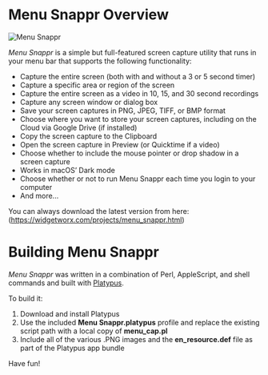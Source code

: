 # Menu Snappr Overview

![Menu Snappr](https://widgetworx.com/resources/menu_snappr.png)

*Menu Snappr* is a simple but full-featured screen capture utility that runs in your menu bar that supports the following functionality:

- Capture the entire screen (both with and without a 3 or 5 second timer)
- Capture a specific area or region of the screen
- Capture the entire screen as a video in 10, 15, and 30 second recordings
- Capture any screen window or dialog box
- Save your screen captures in PNG, JPEG, TIFF, or BMP format
- Choose where you want to store your screen captures, including on the Cloud via Google Drive (if installed)
- Copy the screen capture to the Clipboard
- Open the screen capture in Preview (or Quicktime if a video)
- Choose whether to include the mouse pointer or drop shadow in a screen capture
- Works in macOS’ Dark mode
- Choose whether or not to run Menu Snappr each time you login to your computer
- And more...

You can always download the latest version from here:
(https://widgetworx.com/projects/menu_snappr.html)

# Building Menu Snappr

*Menu Snappr* was written in a combination of Perl, AppleScript, and shell commands and built with [Platypus](https://www.sveinbjorn.org/platypus).

To build it:

1. Download and install Platypus
2. Use the included **Menu Snappr.platypus** profile and replace the existing script path with a local copy of **menu_cap.pl**
3. Include all of the various .PNG images and the **en_resource.def** file as part of the Platypus app bundle

Have fun!

